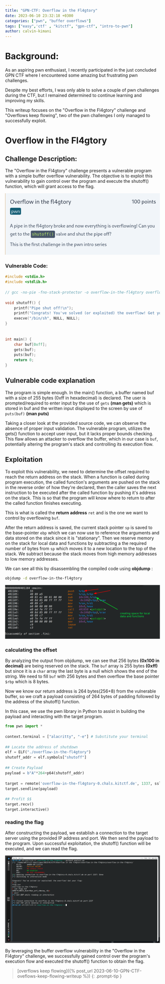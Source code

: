 ```yaml
---
title: "GPN-CTF: Overflow in the Fl4gtory" 
date: 2023-06-10 23:32:18 +0300
categories: ["pwn", "buffer overflows"]
tags: ["easy",'ctf' , "kitctf", "gpn-ctf", "intro-to-pwn"]
author: calvin-kimani
---
```


# Background:

As an aspiring pwn enthusiast, I recently participated in the just concluded GPN CTF where I encountered some amazing but frustrating pwn challenges. 

Despite my best efforts, I was only able to solve a couple of pwn challenges during the CTF, but I remained determined to continue learning and improving my skills. 

This writeup focuses on the "Overflow in the Fl4gtory" challenge and "Overflows keep flowing", two of the pwn challenges I only managed to successfully exploit.

# Overflow in the Fl4gtory
## Challenge Description:

The "Overflow in the Fl4gtory" challenge presents a vulnerable program with a simple buffer overflow vulnerability. The objective is to exploit this vulnerability to gain control over the program and execute the shutoff() function, which will grant access to the flag.

![program exploited](/assets/ctf/pwn/2023/KitCTF/overflow-in-the-fl4gtory/overflow-in-the-fl4gtory-desc.png)


### Vulnerable Code:
```c
#include <stdio.h>
#include <stdlib.h>

// gcc -no-pie -fno-stack-protector -o overflow-in-the-fl4gtory overflow-in-the-fl4gtory.c

void shutoff() {
	printf("Pipe shut off!\n");
	printf("Congrats! You've solved (or exploited) the overflow! Get your flag:\n");
	execve("/bin/sh", NULL, NULL);
}


int main() {
	char buf[0xff];
	gets(buf);
	puts(buf);
	return 0;
}
```

## Vulnerable code explanation
The program is simple enough. In the main() function, a buffer named buf with a size of 255 bytes (0xff in hexadecimal) is declared. The user is prompted/required to enter input by the use of `gets` **(man gets)** which is stored in buf and the written input displayed to the screen by use of `puts(buf)` **(man puts)**

Taking a closer look at the provided source code, we can observe the absence of proper input validation. The vulnerable program, utilizes the gets() function to accept user input, but it lacks proper bounds checking. This flaw allows an attacker to overflow the buffer, which in our case is `buf`, potentially altering the program's stack and controlling its execution flow.

## Exploitation

To exploit this vulnerability, we need to determine the offset required to reach the return address on the stack. When a function is called during program execution, the called function's arguments are pushed on the stack in the reverse order of how they're declared, then the caller saves the next instruction to be executed after the called function by pushing it's address on the stack. This is so that the program will know where to return to after the called function finishes executing. 

This is what is called the **return address** `ret` and is the one we want to control by overflowing `buf`. 

After the return address is saved, the current stack pointer `sp` is saved to the base-pointer `ebp` which we can now use to reference the arguments and data stored on the stack since it is "stationary". Then we reserve memory on the stack for local data and functions by subtracting a the required number of bytes from `sp` which moves it to a new location to the top of the stack. We subtract because the stack moves from high memory addresses to low memory addresses.

We can see all this by disassembling the compiled code using **objdump** :
```bash
objdump -d overflow-in-the-fl4gtory
```

![objdump](/assets/ctf/pwn/2023/KitCTF/overflow-in-the-fl4gtory/objdump.png)

### calculating the offset

By analyzing the output from objdump, we can see that 256 bytes **(0x100 in decimal)** are being reserved on the stack. The `buf` array is 255 bytes **(0xff)** but since it is a `char` array the last byte is a null which shows the end of the string. We need to fill `buf` with 256 bytes and then overflow the base pointer `$rbp` which is 8 bytes.

Now we know our return address is 264 bytes(256+8) from the vulnerable buffer, so we craft a payload consisting of 264 bytes of padding followed by the address of the shutoff() function. 

In this case, we use the pwn library in Python to assist in building the payload and interacting with the target program.

```python
from pwn import *

context.terminal = ["alacritty", "-e"] # Substitute your terminal

## Locate the address of shutdown
elf = ELF("./overflow-in-the-fl4gtory")
shutoff_addr = elf.symbols["shutoff"]

## Create Payload
payload = b"A"*264+p64(shutoff_addr)

target = remote('overflow-in-the-fl4gtory-0.chals.kitctf.de', 1337, ssl=True)
target.sendline(payload)

## Profit $$
target.recv()
target.interactive()

```

### reading the flag

After constructing the payload, we establish a connection to the target server using the provided IP address and port. We then send the payload to the program. Upon successful exploitation, the shutoff() function will be executed, and we can read the flag.

![program exploited](/assets/ctf/pwn/2023/KitCTF/overflow-in-the-fl4gtory/overflow-in-the-fl4gtory.png)

By leveraging the buffer overflow vulnerability in the "Overflow in the Fl4gtory" challenge, we successfully gained control over the program's execution flow and executed the shutoff() function to obtain the flag.


>[overflows keep flowing]({% post_url 2023-06-10-GPN-CTF-oveflows-keep-flowing-writeup %})
{: .prompt-tip }